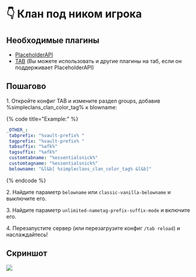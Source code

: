 # 👇 Клан под ником игрока

## Необходимые плагины

* [PlaceholderAPI](https://www.spigotmc.org/resources/placeholderapi.6245/)
* [TAB](https://www.spigotmc.org/resources/tab-1-5-x-1-15-x-free-version.57806/) (Вы можете использовать и другие плагины на таб, если он поддерживает PlaceholderAPI)

## Пошагово

1\. Откройте конфиг TAB и измените раздел groups, добавив %simpleclans\_clan\_color\_tag% к blowname:

{% code title="Example:" %}
```yaml
_OTHER_:
 tabprefix: "%vault-prefix% "
 tagprefix: "%vault-prefix% "
 tabsuffix: "%afk%"
 tagsuffix: "%afk%"
 customtabname: "%essentialsnick%"
 customtagname: "%essentialsnick%"
 belowname: "&l&b[ %simpleclans_clan_color_tag% &l&b]"
```
{% endcode %}

2\. Найдите параметр `belowname` или `classic-vanilla-belowname` и выключите его.

3\. Найдите параметр `unlimited-nametag-prefix-suffix-mode` и включите его.

4\. Перезапустите сервер (или перезагрузите конфиг `/tab reload`) и наслаждайтесь!

## Скриншот

![](../.gitbook/assets/clans-below-name.png)
